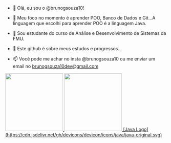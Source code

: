 - 👋 Olá, eu sou o @brunogsouza10!
- 👀 Meu foco no momento é aprender POO, Banco de Dados e Git...A linguagem que escolhi para aprender POO é a linguagem Java. 
          
          
- 🌱 Sou estudante do curso de Análise e Desenvolvimento de Sistemas da FMU.
- 💞️ Este github é sobre meus estudos e progressos...
- 📫 Você pode me achar no insta @brunogsouza10 ou me enviar um email no brunogsouza10dev@gmail.com

<div>
  <a href="https://github.com/brunogsouza10">
    <img loading="lazy" height="180em" src="https://github-readme-stats.vercel.app/api/top-langs/?username=brunogsouza10&layout=compact&langs_count=7&theme=dracula"/>
    <img loading="lazy" height="180em" src="https://github-readme-stats.vercel.app/api?username=brunogsouza10&show_icons=true&theme=dracula&include_all_commits=true&count_private=true"/>
[Java Logo](https://cdn.jsdelivr.net/gh/devicons/devicon/icons/java/java-original.svg)

          
  </a>
</div>


          
